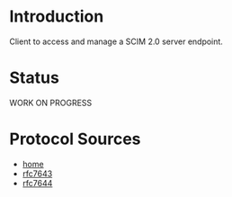 # Introduction
Client to access and manage  a SCIM 2.0 server endpoint.

# Status
WORK ON PROGRESS

# Protocol Sources
 - [home](http://www.simplecloud.info/)
 - [rfc7643](https://tools.ietf.org/html/rfc7643)
 - [rfc7644](https://tools.ietf.org/html/rfc7644)